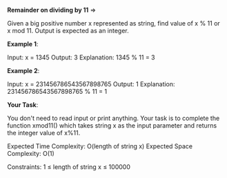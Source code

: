 **Remainder on dividing by 11** =>

Given a big positive number x represented as string, find value of x % 11 or x mod 11. Output is expected as an integer.

**Example 1**:

Input: x = 1345 
Output: 3 
Explanation: 1345 % 11 = 3 

**Example 2**:

Input: x = 231456786543567898765 
Output: 1 
Explanation: 231456786543567898765 % 11 = 1

**Your Task**:

You don't need to read input or print anything. Your task is to complete the function xmod11() which takes string x as the input parameter and returns the integer value of x%11.

Expected Time Complexity: O(length of string x) Expected Space Complexity: O(1)

Constraints: 1 ≤ length of string x ≤ 100000